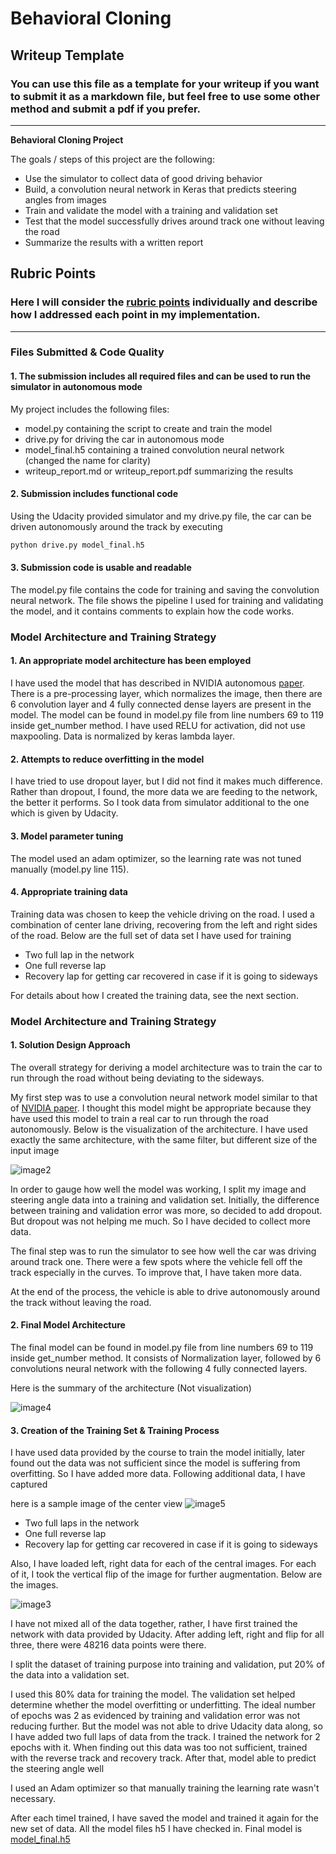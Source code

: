 # **Behavioral Cloning** 

## Writeup Template

### You can use this file as a template for your writeup if you want to submit it as a markdown file, but feel free to use some other method and submit a pdf if you prefer.

---

**Behavioral Cloning Project**

The goals / steps of this project are the following:
* Use the simulator to collect data of good driving behavior
* Build, a convolution neural network in Keras that predicts steering angles from images
* Train and validate the model with a training and validation set
* Test that the model successfully drives around track one without leaving the road
* Summarize the results with a written report


[//]: # (Image References)

[image2]: ./images/cnn-architecture-624x890.png "Nvidia model"
[image3]: ./images/sample_dataset.png "Center, left, right images with their flips"
[image4]: ./images/architecture.png "My final Architecture"
[image5]: ./images/SampleImge.png "Sample Image"

## Rubric Points
### Here I will consider the [rubric points](https://review.udacity.com/#!/rubrics/432/view) individually and describe how I addressed each point in my implementation.  

---
### Files Submitted & Code Quality

#### 1. The submission includes all required files and can be used to run the simulator in autonomous mode

My project includes the following files:
* model.py containing the script to create and train the model
* drive.py for driving the car in autonomous mode
* model_final.h5 containing a trained convolution neural network (changed the name for clarity)
* writeup_report.md or writeup_report.pdf summarizing the results

#### 2. Submission includes functional code
Using the Udacity provided simulator and my drive.py file, the car can be driven autonomously around the track by executing 
```sh
python drive.py model_final.h5
```

#### 3. Submission code is usable and readable

The model.py file contains the code for training and saving the convolution neural network. The file shows the pipeline I used for training and validating the model, and it contains comments to explain how the code works.

### Model Architecture and Training Strategy

#### 1. An appropriate model architecture has been employed
I have used the model that has described in NVIDIA autonomous [paper](https://images.nvidia.com/content/tegra/automotive/images/2016/solutions/pdf/end-to-end-dl-using-px.pdf). There is a pre-processing layer, which normalizes the image, then there are 6 convolution layer and 4 fully connected dense layers are present in the model.  The model can be found in model.py file from line numbers 69 to 119 inside get_number method. 
 I have used RELU for activation, did not use maxpooling. Data is normalized by keras lambda layer.

#### 2. Attempts to reduce overfitting in the model
I have tried to use dropout layer, but I did not find it makes much difference. Rather than dropout, I found, the more data we are feeding to the network, the better it performs. So I took data from simulator additional to the one which is given by Udacity.
 #### 3. Model parameter tuning

The model used an adam optimizer, so the learning rate was not tuned manually (model.py line 115).

#### 4. Appropriate training data

Training data was chosen to keep the vehicle driving on the road. I used a combination of center lane driving, recovering from the left and right sides of the road. Below are the full set of data set I have used for training

 * Two full lap in the network
 * One full reverse lap 
 * Recovery lap for getting car recovered in case if it is going to sideways

For details about how I created the training data, see the next section. 
### Model Architecture and Training Strategy

#### 1. Solution Design Approach

The overall strategy for deriving a model architecture was to train the car to run through the road without being deviating to the sideways.

My first step was to use a convolution neural network model similar to that of  [NVIDIA paper](https://images.nvidia.com/content/tegra/automotive/images/2016/solutions/pdf/end-to-end-dl-using-px.pdf). I thought this model might be appropriate because they have used this model to train a real car to run through the road autonomously. Below is the visualization of the architecture. I have used exactly the same architecture, with the same filter, but different size of the input image

![image2]

In order to gauge how well the model was working, I split my image and steering angle data into a training and validation set. Initially, the difference between training and validation error was more, so decided to add dropout. But dropout was not helping me much. So I have decided to collect more data.  

The final step was to run the simulator to see how well the car was driving around track one. There were a few spots where the vehicle fell off the track especially in the curves. To improve that, I have taken more data. 

At the end of the process, the vehicle is able to drive autonomously around the track without leaving the road.

#### 2. Final Model Architecture

 The final model can be found in model.py file from line numbers 69 to 119 inside get_number method. It consists of Normalization layer, followed by 6 convolutions neural network with the following 4 fully connected layers.
 
Here is the summary of the architecture (Not visualization)

![image4]

#### 3. Creation of the Training Set & Training Process

I have used data provided by the course to train the model initially, later found out the data was not sufficient since the model is suffering from overfitting. So I have added more data. Following additional data, I have captured

here is a sample image of the center view
![image5]

 * Two full laps in the network 
 * One full reverse lap 
 * Recovery lap for getting car recovered in case if it is going to sideways
 
 Also, I have loaded left, right data for each of the central images. For each of it, I took the vertical flip of the image for further augmentation. Below are the images. 


![image3]

I have not mixed all of the data together, rather, I have first trained the network with data provided by Udacity. After adding left, right and flip for all three, there were 48216 data points were there.

I split the dataset of training purpose into training and validation, put 20% of the data into a validation set. 

I used this 80% data for training the model. The validation set helped determine whether the model overfitting or underfitting. The ideal number of epochs was 2 as evidenced by training and validation error was not reducing further. 
But the model was not able to drive Udacity data along, so I have added two full laps of data from the track. I trained the network for 2 epochs with it.
When finding out this data was too not sufficient, trained with the reverse track and recovery track. After that, model able to predict the steering angle well

I used an Adam optimizer so that manually training the learning rate wasn't necessary.

After each timeI trained, I have saved the model and trained it again for the new set of data. All the model files h5 I have checked in. Final model is [model_final.h5](https://github.com/govinsprabhu/Behavioral_Cloning/blob/master/model_final.h5)
